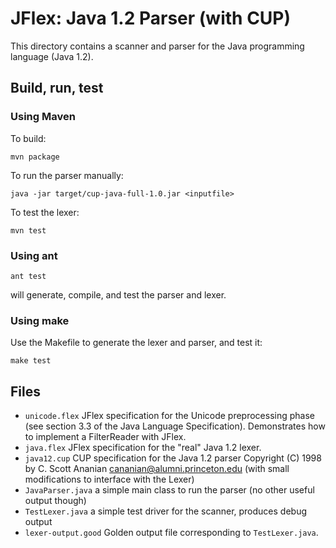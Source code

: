 <!--
  Copyright 2020, Gerwin Klein, Régis Décamps, Steve Rowe
  SPDX-License-Identifier: CC-BY-SA-4.0
-->

# JFlex: Java 1.2 Parser (with CUP)

This directory contains a scanner and parser for the Java programming language (Java 1.2).

## Build, run, test

### Using Maven

To build:

    mvn package

To run the parser manually:

    java -jar target/cup-java-full-1.0.jar <inputfile>

To test the lexer:

    mvn test


### Using ant

    ant test

will generate, compile, and test the parser and lexer.

### Using make

Use the Makefile to generate the lexer and parser, and test it:

    make test

## Files

* `unicode.flex`
  JFlex specification for the Unicode preprocessing phase
  (see section 3.3 of the Java Language Specification).
  Demonstrates how to implement a FilterReader with JFlex.
* `java.flex`
  JFlex specification for the "real" Java 1.2 lexer.
* `java12.cup`
  CUP specification for the Java 1.2 parser
  Copyright (C) 1998 by C. Scott Ananian <cananian@alumni.princeton.edu>
  (with small modifications to interface with the Lexer)
* `JavaParser.java`
  a simple main class to run the parser (no other useful output though)
* `TestLexer.java`
  a simple test driver for the scanner, produces debug output
* `lexer-output.good`
  Golden output file corresponding to `TestLexer.java`.
